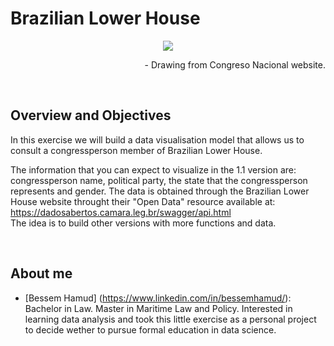 # Brazilian Lower House

<p align="center">
<img src="https://dadosabertos.camara.leg.br/img/news/news-ilustration.png">
</p>
<p align="right">- Drawing from Congreso Nacional website.</p>
<br>

## Overview and Objectives

In this exercise we will build a data visualisation model that allows us to consult a congressperson member of Brazilian Lower House.
<br>

The information that you can expect to visualize in the 1.1 version are: congressperson name, political party, the state that the congressperson represents and gender. The data is obtained through the Brazilian Lower House website throught their "Open Data" resource available at: https://dadosabertos.camara.leg.br/swagger/api.html
<br>
The idea is to build other versions with more functions and data.

<br>

## About me

- [Bessem Hamud] (https://www.linkedin.com/in/bessemhamud/): Bachelor in Law. Master in Maritime Law and Policy. Interested in learning data analysis and took this little exercise as a personal project to decide wether to pursue formal education in data science.
